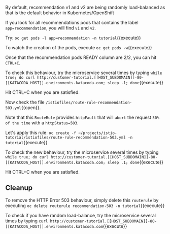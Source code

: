 By default, recommendation v1 and v2 are being randomly load-balanced as that is the default behavior in Kubernetes/OpenShift

If you look for all recommendations pods that contains the label `app=recommendation`, you will find `v1` and `v2`.

Try: `oc get pods -l app=recommendation -n tutorial`{{execute}}

To watch the creation of the pods, execute `oc get pods -w`{{execute}}

Once that the recommendation pods READY column are 2/2, you can hit `CTRL+C`. 

To check this behaviour, try the microservice several times by typing `while true; do curl http://customer-tutorial.[[HOST_SUBDOMAIN]]-80-[[KATACODA_HOST]].environments.katacoda.com; sleep .1; done`{{execute}}

Hit CTRL+C when you are satisfied.

Now check the file `/istiofiles/route-rule-recommendation-503.yml`{{open}}.

Note that this `RouteRule` provides `httpFault` that will `abort` the request `50% of the time` with a `httpStatus=503`.

Let's apply this rule: `oc create -f ~/projects/istio-tutorial/istiofiles/route-rule-recommendation-503.yml -n tutorial`{{execute}}

To check the new behaviour, try the microservice several times by typing `while true; do curl http://customer-tutorial.[[HOST_SUBDOMAIN]]-80-[[KATACODA_HOST]].environments.katacoda.com; sleep .1; done`{{execute}}

Hit CTRL+C when you are satisfied.

## Cleanup

To remove the HTTP Error 503 behaviour, simply delete this `routerule` by executing `oc delete routerule recommendation-503 -n tutorial`{{execute}}

To check if you have random load-balance, try the microservice several times by typing `curl http://customer-tutorial.[[HOST_SUBDOMAIN]]-80-[[KATACODA_HOST]].environments.katacoda.com`{{execute}}

